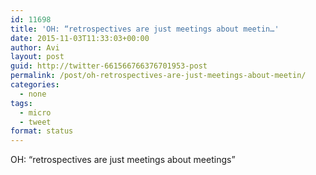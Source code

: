 ```yaml
---
id: 11698
title: 'OH: “retrospectives are just meetings about meetin…'
date: 2015-11-03T11:33:03+00:00
author: Avi
layout: post
guid: http://twitter-661566766376701953-post
permalink: /post/oh-retrospectives-are-just-meetings-about-meetin/
categories:
  - none
tags:
  - micro
  - tweet
format: status
---
```

OH: “retrospectives are just meetings about meetings”